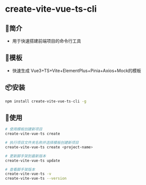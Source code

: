 # create-vite-vue-ts-cli

## 📖简介

- 用于快速搭建前端项目的命令行工具

## 📕模板

- 快速生成 Vue3+TS+Vite+ElementPlus+Pinia+Axios+Mock的模板

## 📦安装

```bash
npm install create-vite-vue-ts-cli -g
```
## 🚩使用

```bash
# 使用模板创建新项目
create-vite-vue-ts create 

# 执行项目文件夹名称并选择模板创建新项目
create-vite-vue-ts create <project-name>

# 更新脚手架到最新版本
create-vite-vue-ts update

# 查看脚手架版本
create-vite-vue-ts -v
create-vite-vue-ts --version
```

